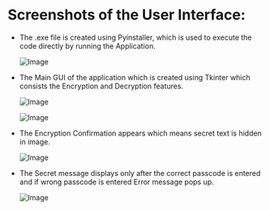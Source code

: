 # Screenshots of the User Interface:
- The .exe file is created using Pyinstaller, which is used to execute the code directly by running the Application.
   
  ![Image](https://github.com/user-attachments/assets/5e3f04c5-3548-4258-85aa-2a9f7d4b3557)

- The Main GUI of the application which is created using Tkinter which consists the Encryption and Decryption features.

  ![Image](https://github.com/user-attachments/assets/86338e89-a2da-4c97-932f-9de7738c223a)

  ![Image](https://github.com/user-attachments/assets/ee93472f-48eb-4aee-af03-f0e54eff496b)
  
- The Encryption Confirmation appears which means secret text is hidden in image.

  ![Image](https://github.com/user-attachments/assets/11194984-df5b-48a6-ab12-f595c50b585e)

- The Secret message displays only after the correct passcode is entered and if wrong passcode is entered Error message pops up.

  ![Image](https://github.com/user-attachments/assets/60441ab3-6405-46f4-92c5-8b8ac172db5d)
